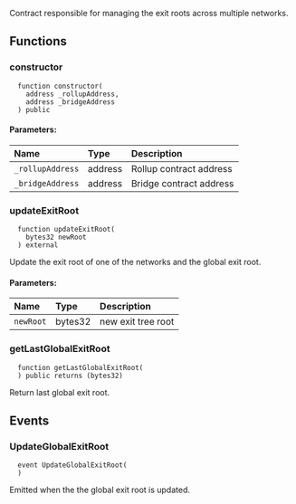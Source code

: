 Contract responsible for managing the exit roots across multiple networks.


## Functions
### constructor
```solidity
  function constructor(
    address _rollupAddress,
    address _bridgeAddress
  ) public
```


#### Parameters:
| Name | Type | Description                                                          |
| :--- | :--- | :------------------------------------------------------------------- |
|`_rollupAddress` | address | Rollup contract address
|`_bridgeAddress` | address | Bridge contract address

### updateExitRoot
```solidity
  function updateExitRoot(
    bytes32 newRoot
  ) external
```
Update the exit root of one of the networks and the global exit root.


#### Parameters:
| Name | Type | Description                                                          |
| :--- | :--- | :------------------------------------------------------------------- |
|`newRoot` | bytes32 | new exit tree root

### getLastGlobalExitRoot
```solidity
  function getLastGlobalExitRoot(
  ) public returns (bytes32)
```
Return last global exit root.



## Events
### UpdateGlobalExitRoot
```solidity
  event UpdateGlobalExitRoot(
  )
```

Emitted when the the global exit root is updated.

